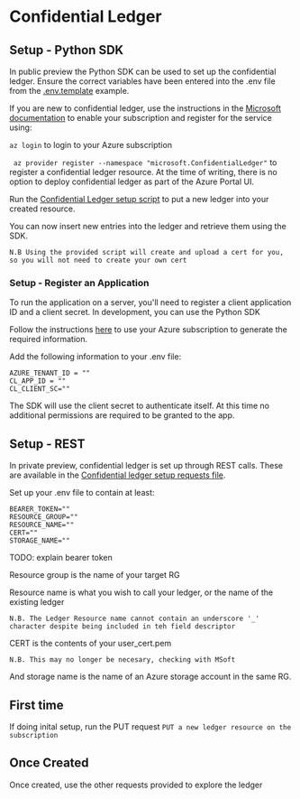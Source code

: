 # Confidential Ledger

## Setup - Python SDK

In public preview the Python SDK can be used to set up the confidential ledger. Ensure the correct variables have been entered into the .env file from the [.env.template](confidential-ledger-demo/server/.env.template) example.

If you are new to confidential ledger, use the instructions in the [Microsoft documentation](https://docs.microsoft.com/en-gb/azure/confidential-ledger/quickstart-python?tabs=azure-cli) to enable your subscription and register for the service using:

`az login` to login to your Azure subscription

` az provider register --namespace "microsoft.ConfidentialLedger"` to register a confidential ledger resource. At the time of writing, there is no option to deploy confidential ledger as part of the Azure Portal UI.

Run the [Confidential Ledger setup script](confidential-ledger-demo/server/confidential-setup.py) to put a new ledger into your created resource.

You can now insert new entries into the ledger and retrieve them using the SDK.

`N.B Using the provided script will create and upload a cert for you, so you will not need to create your own cert`

### Setup - Register an Application

To run the application on a server, you'll need to register a client application ID and a client secret. In development, you can use the Python SDK

Follow the instructions [here](https://docs.microsoft.com/en-us/azure/active-directory/develop/howto-create-service-principal-portal) to use your Azure subscription to generate the required information.

Add the following information to your .env file:

```
AZURE_TENANT_ID = ""
CL_APP_ID = ""
CL_CLIENT_SC=""
```

The SDK will use the client secret to authenticate itself. At this time no additional permissions are required to be granted to the app.

## Setup - REST

In private preview, confidential ledger is set up through REST calls. These are available in the [Confidential ledger setup requests file](confidential-ledger-demo/server/confidential-setup.http).

Set up your .env file to contain at least:

```
BEARER_TOKEN=""
RESOURCE_GROUP=""
RESOURCE_NAME=""
CERT=""
STORAGE_NAME=""
```

TODO: explain bearer token

Resource group is the name of your target RG

Resource name is what you wish to call your ledger, or the name of the existing ledger

`N.B. The Ledger Resource name cannot contain an underscore '_' character despite being included in teh field descriptor`

CERT is the contents of your user_cert.pem

`N.B. This may no longer be necesary, checking with MSoft`

And storage name is the name of an Azure storage account in the same RG.

## First time

If doing inital setup, run the PUT request `PUT a new ledger resource on the subscription`

## Once Created

Once created, use the other requests provided to explore the ledger
